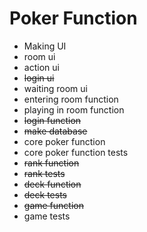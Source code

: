 # Poker Function

- Making UI
- room ui
- action ui
- ~~login ui~~
- waiting room ui
- entering room function
- playing in room function
- ~~login function~~
- ~~make database~~
- core poker function
- core poker function tests
- ~~rank function~~
- ~~rank tests~~
- ~~deck function~~
- ~~deck tests~~
- ~~game function~~
- game tests
